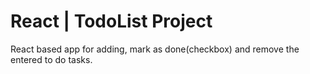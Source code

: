 # React | TodoList Project

React based app for adding, mark as done(checkbox) and remove the entered to do tasks.

